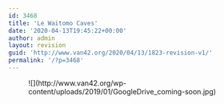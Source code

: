 ```yaml
---
id: 3468
title: 'Le Waitomo Caves'
date: '2020-04-13T19:45:22+00:00'
author: admin
layout: revision
guid: 'http://www.van42.org/2020/04/13/1823-revision-v1/'
permalink: '/?p=3468'
---
```


<div class="wp-container-3921 wp-block-columns has-2-columns"><div class="wp-container-3919 wp-block-column"><figure class="wp-block-image">![](http://www.van42.org/wp-content/uploads/2019/01/GoogleDrive_coming-soon.jpg)</figure></div><div class="wp-container-3920 wp-block-column"></div></div>